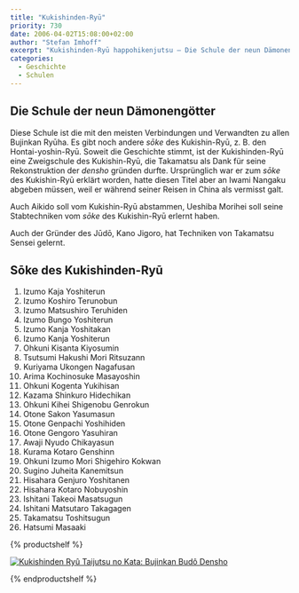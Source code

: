 ```yaml
---
title: "Kukishinden-Ryū"
priority: 730
date: 2006-04-02T15:08:00+02:00
author: "Stefan Imhoff"
excerpt: "Kukishinden-Ryū happohikenjutsu – Die Schule der neun Dämonengötter, entstanden aus dem Kukishin Ryu."
categories:
  - Geschichte
  - Schulen
---
```


## Die Schule der neun Dämonengötter

Diese Schule ist die mit den meisten Verbindungen und Verwandten zu allen Bujinkan Ryūha. Es gibt noch andere _sōke_ des Kukishin-Ryū, z. B. den Hontai-yoshin-Ryū. Soweit die Geschichte stimmt, ist der Kukishinden-Ryū eine Zweigschule des Kukishin-Ryū, die Takamatsu als Dank für seine Rekonstruktion der _densho_ gründen durfte. Ursprünglich war er zum _sōke_ des Kukishin-Ryū erklärt worden, hatte diesen Titel aber an Iwami Nangaku abgeben müssen, weil er während seiner Reisen in China als vermisst galt.

Auch Aikido soll vom Kukishin-Ryū abstammen, Ueshiba Morihei soll seine Stabtechniken vom _sōke_ des Kukishin-Ryū erlernt haben.

Auch der Gründer des Jūdō, Kano Jigoro, hat Techniken von Takamatsu Sensei gelernt.

## Sōke des Kukishinden-Ryū

1. Izumo Kaja Yoshiterun
2. Izumo Koshiro Terunobun
3. Izumo Matsushiro Teruhiden
4. Izumo Bungo Yoshiterun
5. Izumo Kanja Yoshitakan
6. Izumo Kanja Yoshiterun
7. Ohkuni Kisanta Kiyosumin
8. Tsutsumi Hakushi Mori Ritsuzann
9. Kuriyama Ukongen Nagafusan
10. Arima Kochinosuke Masayoshin
11. Ohkuni Kogenta Yukihisan
12. Kazama Shinkuro Hidechikan
13. Ohkuni Kihei Shigenobu Genrokun
14. Otone Sakon Yasumasun
15. Otone Genpachi Yoshihiden
16. Otone Gengoro Yasuhiran
17. Awaji Nyudo Chikayasun
18. Kurama Kotaro Genshinn
19. Ohkuni Izumo Mori Shigehiro Kokwan
20. Sugino Juheita Kanemitsun
21. Hisahara Genjuro Yoshitanen
22. Hisahara Kotaro Nobuyoshin
23. Ishitani Takeoi Masatsugun
24. Ishitani Matsutaro Takagagen
25. Takamatsu Toshitsugun
26. Hatsumi Masaaki

{% productshelf %}

<a class="product" href="http://www.amazon.de/gp/product/3924862168?ie=UTF8&tag=stefanimhoffde-21&linkCode=as2&camp=1638&creative=6742&creativeASIN=3924862168" rel="nofollow noopener noreferrer external" target="_blank">
  <img
    alt="Kukishinden Ryû Taijutsu no Kata: Bujinkan Budô Densho"
    class="product-cover"
    src="/assets/images/book/kukishinden-ryu-taijutsu-no-kata.jpg"
  />
</a>

{% endproductshelf %}
